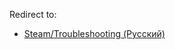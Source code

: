 Redirect to:

*   [Steam/Troubleshooting (Русский)](/index.php?title=Steam/Troubleshooting_(%D0%A0%D1%83%D1%81%D1%81%D0%BA%D0%B8%D0%B9)&redirect=no "Steam/Troubleshooting (Русский)")